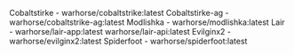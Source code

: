 Cobaltstirke - warhorse/cobaltstrike:latest
Cobaltstirke-ag - warhorse/cobaltstrike-ag:latest
Modlishka - warhorse/modlishka:latest
Lair - warhorse/lair-app:latest
       warhorse/lair-api:latest
Evilginx2 - warhorse/evilginx2:latest
Spiderfoot - warhorse/spiderfoot:latest
